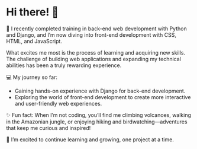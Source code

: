 # Hi there! 👋

🌱 I recently completed training in back-end web development with Python and Django, and I’m now diving into front-end development with CSS, HTML, and JavaScript.

What excites me most is the process of learning and acquiring new skills. The challenge of building web applications and expanding my technical abilities has been a truly rewarding experience.

💻 My journey so far:

   * Gaining hands-on experience with Django for back-end development.
   * Exploring the world of front-end development to create more interactive and user-friendly web experiences.

✨ Fun fact: When I’m not coding, you’ll find me climbing volcanoes, walking in the Amazonian jungle, or enjoying hiking and birdwatching—adventures that keep me curious and inspired!

🚀 I’m excited to continue learning and growing, one project at a time. 
